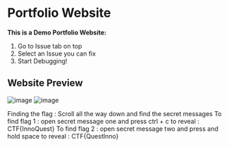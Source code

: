 # Portfolio Website
**This is a Demo Portfolio Website:**
  1) Go to Issue tab on top
  2) Select an Issue you can fix
  3) Start Debugging!
     
## Website Preview
![image](https://github.com/user-attachments/assets/36adc66a-cd16-4f1a-bada-2d7ba3363cdb)
![image](https://github.com/user-attachments/assets/14523bb3-f0ba-4cb9-b046-dddeade2b6e9)

Finding the flag : 
Scroll all the way down and find the secret messages 
To find flag 1 : 
open secret message one and press ctrl + c to reveal :
CTF{InnoQuest}
To find flag 2 :
open secret message two and press and hold space to reveal :
CTF{QuestInno}